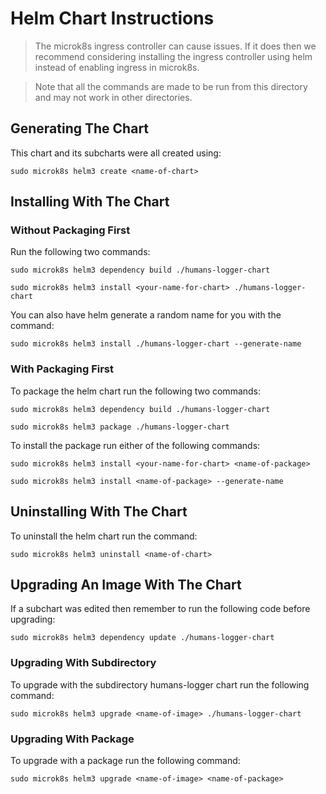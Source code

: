 # Helm Chart Instructions #

> The microk8s ingress controller can cause issues. If it does then we recommend considering installing the ingress controller using helm instead of enabling ingress in microk8s.

> Note that all the commands are made to be run from this directory and may not work in other directories.

## Generating The Chart ##

This chart and its subcharts were all created using:

`sudo microk8s helm3 create <name-of-chart>`

## Installing With The Chart ##

### Without Packaging First ###

Run the following two commands:

`sudo microk8s helm3 dependency build ./humans-logger-chart`

`sudo microk8s helm3 install <your-name-for-chart> ./humans-logger-chart`

You can also have helm generate a random name for you with the command:

`sudo microk8s helm3 install ./humans-logger-chart --generate-name`

### With Packaging First ###

To package the helm chart run the following two commands:

`sudo microk8s helm3 dependency build ./humans-logger-chart`

`sudo microk8s helm3 package ./humans-logger-chart`

To install the package run either of the following commands:

`sudo microk8s helm3 install <your-name-for-chart> <name-of-package>`

`sudo microk8s helm3 install <name-of-package> --generate-name`

## Uninstalling With The Chart ##

To uninstall the helm chart run the command:

`sudo microk8s helm3 uninstall <name-of-chart>`

## Upgrading An Image With The Chart ##

If a subchart was edited then remember to run the following code before upgrading:

`sudo microk8s helm3 dependency update ./humans-logger-chart`

### Upgrading With Subdirectory ###

To upgrade with the subdirectory humans-logger chart run the following command:

`sudo microk8s helm3 upgrade <name-of-image> ./humans-logger-chart`

### Upgrading With Package ###

To upgrade with a package run the following command:

`sudo microk8s helm3 upgrade <name-of-image> <name-of-package>`
